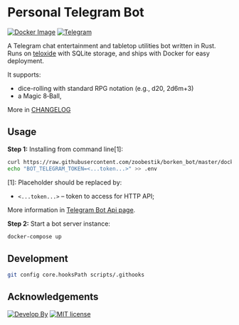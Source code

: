 # Personal Telegram Bot

[![Docker Image](https://img.shields.io/badge/ready%20for-docker-ff69b4.svg?style=flat)](https://hub.docker.com/r/zoobestik/gamebot/)
[![Telegram](https://img.shields.io/badge/join%20to-telegram-blue.svg?style=flat)](https://telegram.me/borken_bot)

A Telegram chat entertainment and tabletop utilities bot written in Rust.
Runs on [teloxide](https://github.com/teloxide/teloxide/) with SQLite storage, and ships with Docker for easy deployment.

It supports:
 - dice-rolling with standard RPG notation (e.g., d20, 2d6m+3) 
 - a Magic 8‑Ball,

More in [CHANGELOG](CHANGELOG.md)

## Usage

**Step 1:** Installing from command line[1]:

```bash
curl https://raw.githubusercontent.com/zoobestik/borken_bot/master/docker-compose.yml > docker-compose.yml
echo "BOT_TELEGRAM_TOKEN=<...token...>" >> .env
```

[1]: Placeholder should be replaced by:

* `<...token...>` – token to access for HTTP API;

More information in [Telegram Bot Api page](https://core.telegram.org/bots#3-how-do-i-create-a-bot).

**Step 2:** Start a bot server instance:

```bash
docker-compose up
```

## Development

```bash
git config core.hooksPath scripts/.githooks
```

## Acknowledgements

[![Develop By](https://img.shields.io/badge/develop%20by-zoobestik-blue.svg?style=flat)](https://ru.linkedin.com/in/kbchernenko) [![MIT license](https://img.shields.io/badge/license-MIT-brightgreen.svg)](http://opensource.org/licenses/MIT)
